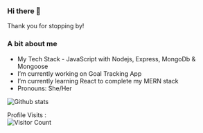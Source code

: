 ### Hi there 👋

Thank you for stopping by! 

### A bit about me

-  My Tech Stack - JavaScript with Nodejs, Express, MongoDb & Mongoose
-  I’m currently working on Goal Tracking App
-  I’m currently learning React to complete my MERN stack
-  Pronouns: She/Her

![Github stats](https://github-readme-stats.vercel.app/api?username=elza-s)

Profile Visits :    
![Visitor Count](https://profile-counter.glitch.me/elza-s/count.svg)





<!--
**elza-s/elza-s** is a ✨ _special_ ✨ repository because its `README.md` (this file) appears on your GitHub profile.


Here are some ideas to get you started:

- 🔭 I’m currently working on ...
- 🌱 I’m currently learning ...
- 👯 I’m looking to collaborate on ...
- 🤔 I’m looking for help with ...
- 💬 Ask me about ...
- 📫 How to reach me: ...
- 😄 Pronouns: ...
- ⚡ Fun fact: ...
-->
